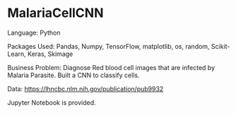 # MalariaCellCNN

Language: Python

Packages Used: Pandas, Numpy, TensorFlow, matplotlib, os, random, Scikit-Learn, Keras, Skimage

Business Problem: Diagnose Red blood cell images that are infected by Malaria Parasite. Built a CNN to classify cells.

Data: https://lhncbc.nlm.nih.gov/publication/pub9932

Jupyter Notebook is provided.
